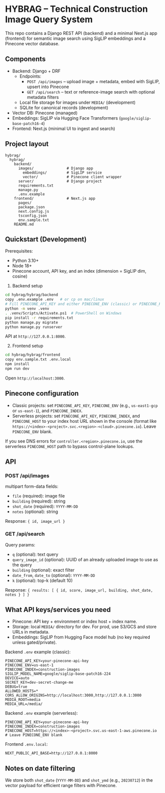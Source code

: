 # HYBRAG – Technical Construction Image Query System

This repo contains a Django REST API (backend) and a minimal Next.js app (frontend) for semantic image search using SigLIP embeddings and a Pinecone vector database.

## Components

- Backend: Django + DRF
  - Endpoints:
    - `POST /api/images` – upload image + metadata, embed with SigLIP, upsert into Pinecone
    - `GET /api/search` – text or reference-image search with optional metadata filters
  - Local file storage for images under `MEDIA/` (development)
  - SQLite for canonical records (development)
- Vector DB: Pinecone (managed)
- Embeddings: SigLIP via Hugging Face Transformers (`google/siglip-base-patch16-4`)
- Frontend: Next.js (minimal UI to ingest and search)

## Project layout

```
hybrag/
  hybrag/
    backend/
      images/               # Django app
        embeddings/         # SigLIP service
        vector/             # Pinecone client wrapper
      server/               # Django project
      requirements.txt
      manage.py
      .env.example
    frontend/               # Next.js app
      pages/
      package.json
      next.config.js
      tsconfig.json
      env.sample.txt
    README.md
```

## Quickstart (Development)

Prerequisites:
- Python 3.10+
- Node 18+
- Pinecone account, API key, and an index (dimension = SigLIP dim, cosine)

1) Backend setup

```bash
cd hybrag/hybrag/backend
copy .env.example .env   # or cp on mac/linux
# Fill PINECONE_API_KEY and either PINECONE_ENV (classic) or PINECONE_HOST (serverless)
python -m venv .venv
. .venv/Scripts/Activate.ps1  # PowerShell on Windows
pip install -r requirements.txt
python manage.py migrate
python manage.py runserver
```

API at `http://127.0.0.1:8000`.

2) Frontend setup

```bash
cd hybrag/hybrag/frontend
copy env.sample.txt .env.local
npm install
npm run dev
```

Open `http://localhost:3000`.

## Pinecone configuration

- Classic projects: set `PINECONE_API_KEY`, `PINECONE_ENV` (e.g., `us-east1-gcp` or `us-east-1`), and `PINECONE_INDEX`.
- Serverless projects: set `PINECONE_API_KEY`, `PINECONE_INDEX`, and `PINECONE_HOST` to your index host URL shown in the console (format like `https://<index>-<project>.svc.<region>-<cloud>.pinecone.io`). Leave `PINECONE_ENV` blank.

If you see DNS errors for `controller.<region>.pinecone.io`, use the serverless `PINECONE_HOST` path to bypass control-plane lookups.

## API

### POST /api/images
multipart form-data fields:
- `file` (required): image file
- `building` (required): string
- `shot_date` (required): `YYYY-MM-DD`
- `notes` (optional): string

Response: `{ id, image_url }`

### GET /api/search
Query params:
- `q` (optional): text query
- `query_image_id` (optional): UUID of an already uploaded image to use as the query
- `building` (optional): exact filter
- `date_from`, `date_to` (optional): `YYYY-MM-DD`
- `k` (optional): top-k (default 10)

Response: `{ results: [ { id, score, image_url, building, shot_date, notes } ] }`

## What API keys/services you need

- Pinecone: API key + environment or index host + index name.
- Storage: local `MEDIA/` directory for dev. For prod, use S3/GCS and store URLs in metadata.
- Embeddings: SigLIP from Hugging Face model hub (no key required unless gated/private).

Backend `.env` example (classic):
```
PINECONE_API_KEY=your-pinecone-api-key
PINECONE_ENV=us-east-1
PINECONE_INDEX=construction-images
SIGLIP_MODEL_NAME=google/siglip-base-patch16-224
DEVICE=auto
SECRET_KEY=dev-secret-change-me
DEBUG=true
ALLOWED_HOSTS=*
CORS_ALLOW_ORIGINS=http://localhost:3000,http://127.0.0.1:3000
MEDIA_ROOT=media
MEDIA_URL=/media/
```

Backend `.env` example (serverless):
```
PINECONE_API_KEY=your-pinecone-api-key
PINECONE_INDEX=construction-images
PINECONE_HOST=https://<index>-<project>.svc.us-east-1-aws.pinecone.io
# Leave PINECONE_ENV blank
```

Frontend `.env.local`:
```
NEXT_PUBLIC_API_BASE=http://127.0.0.1:8000
```

## Notes on date filtering

We store both `shot_date` (`YYYY-MM-DD`) and `shot_ymd` (e.g., `20230712`) in the vector payload for efficient range filters with Pinecone.


